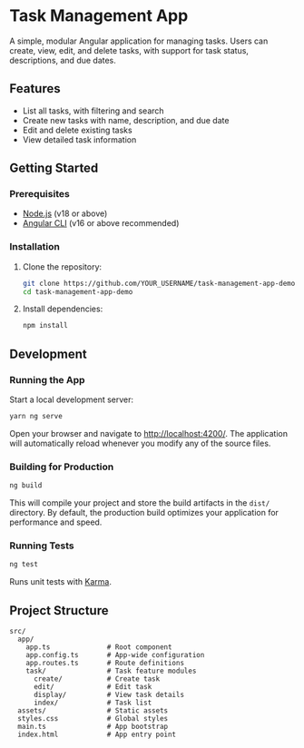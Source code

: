 # Task Management App

A simple, modular Angular application for managing tasks. Users can create, view, edit, and delete tasks, with support for task status, descriptions, and due dates.

## Features

- List all tasks, with filtering and search
- Create new tasks with name, description, and due date
- Edit and delete existing tasks
- View detailed task information

## Getting Started

### Prerequisites

- [Node.js](https://nodejs.org/) (v18 or above)
- [Angular CLI](https://angular.io/cli) (v16 or above recommended)

### Installation

1. Clone the repository:

   ```bash
   git clone https://github.com/YOUR_USERNAME/task-management-app-demo.git
   cd task-management-app-demo
   ```

2. Install dependencies:

   ```bash
   npm install
   ```

## Development

### Running the App

Start a local development server:

```bash
yarn ng serve
```

Open your browser and navigate to [http://localhost:4200/](http://localhost:4200/). The application will automatically reload whenever you modify any of the source files.

### Building for Production

```bash
ng build
```

This will compile your project and store the build artifacts in the `dist/` directory. By default, the production build optimizes your application for performance and speed.

### Running Tests

```bash
ng test
```

Runs unit tests with [Karma](https://karma-runner.github.io).

## Project Structure

```
src/
  app/
    app.ts              # Root component
    app.config.ts       # App-wide configuration
    app.routes.ts       # Route definitions
    task/               # Task feature modules
      create/           # Create task
      edit/             # Edit task
      display/          # View task details
      index/            # Task list
  assets/               # Static assets
  styles.css            # Global styles
  main.ts               # App bootstrap
  index.html            # App entry point
```
